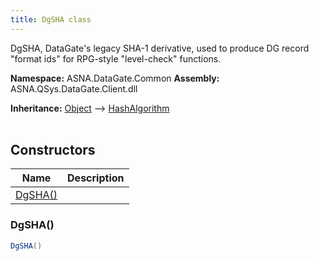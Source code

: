 ```yaml
---
title: DgSHA class
---
```


DgSHA, DataGate's legacy SHA-1 derivative, used to produce DG
record "format ids" for RPG-style "level-check" functions.

**Namespace:** ASNA.DataGate.Common
**Assembly:** ASNA.QSys.DataGate.Client.dll

**Inheritance:** [Object](https://docs.microsoft.com/en-us/dotnet/api/system.object) --> [HashAlgorithm](https://learn.microsoft.com/en-us/dotnet/api/system.security.cryptography.hashalgorithm?view=net-8.0)
<br>
<br>

## Constructors

| Name | Description |
| --- | --- |
| [DgSHA()](#dgsha) | 

### DgSHA()



```cs
DgSHA()
```

